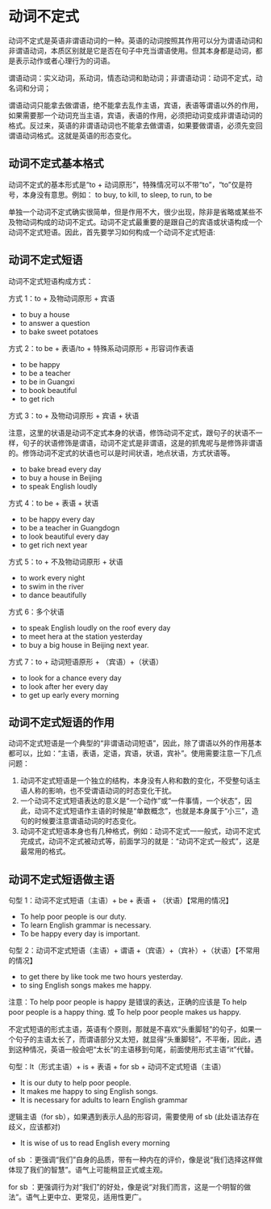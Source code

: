 # 动词不定式

动词不定式是英语非谓语动词的一种。英语的动词按照其作用可以分为谓语动词和非谓语动词，本质区别就是它是否在句子中充当谓语使用。但其本身都是动词，都是表示动作或者心理行为的词语。

谓语动词：实义动词，系动词，情态动词和助动词；非谓语动词：动词不定式，动名词和分词；

谓语动词只能拿去做谓语，绝不能拿去乱作主语，宾语，表语等谓语以外的作用，如果需要那一个动词充当主语，宾语，表语的作用，必须把动词变成非谓语动词的格式。反过来，英语的非谓语动词也不能拿去做谓语，如果要做谓语，必须先变回谓语动词格式。这就是英语的形态变化。

## 动词不定式基本格式

动词不定式的基本形式是“to + 动词原形”，特殊情况可以不带“to”，“to”仅是符号，本身没有意思。例如：
to buy, to kill, to sleep, to run, to be

单独一个动词不定式确实很简单，但是作用不大，很少出现，除非是省略或某些不及物动词构成的动词不定式。动词不定式最重要的是跟自己的宾语或状语构成一个动词不定式短语。因此，首先要学习如何构成一个动词不定式短语:

## 动词不定式短语

动词不定式短语构成方式：

方式 1：to + 及物动词原形 + 宾语

- to buy a house
- to answer a question
- to bake sweet potatoes

方式 2：to be + 表语/to + 特殊系动词原形 + 形容词作表语

- to be happy
- to be a teacher
- to be in Guangxi
- to book beautiful
- to get rich

方式 3：to + 及物动词原形 + 宾语 + 状语

注意，这里的状语是动词不定式本身的状语，修饰动词不定式，跟句子的状语不一样，句子的状语修饰是谓语，动词不定式是非谓语，这是的抓鬼呢与是修饰非谓语的。修饰动词不定式的状语也可以是时间状语，地点状语，方式状语等。

- to bake bread every day
- to buy a house in Beijing
- to speak English loudly

方式 4：to be + 表语 + 状语

- to be happy every day
- to be a teacher in Guangdogn
- to look beautiful every day
- to get rich next year

方式 5：to + 不及物动词原形 + 状语

- to work every night
- to swim in the river
- to dance beautifully

方式 6：多个状语

- to speak English loudly on the roof every day
- to meet hera at the station yesterday
- to buy a big house in Beijing next year.

方式 7：to + 动词短语原形 + （宾语）+（状语）

- to look for a chance every day
- to look after her every day
- to get up early every morning

## 动词不定式短语的作用

动词不定式短语是一个典型的“非谓语动词短语”，因此，除了谓语以外的作用基本都可以，比如：“主语，表语，定语，宾语，状语，宾补”。使用需要注意一下几点问题：

1. 动词不定式短语是一个独立的结构，本身没有人称和数的变化，不受整句话主语人称的影响，也不受谓语动词的时态变化干扰。
2. 一个动词不定式短语表达的意义是“一个动作”或“一件事情，一个状态”，因此，动词不定式短语作主语的时候是“单数概念”，也就是本身属于“小三”，造句的时候要注意谓语动词的时态变化。
3. 动词不定式短语本身也有几种格式，例如：动词不定式一一般式，动词不定式完成式，动词不定式被动式等，前面学习的就是：“动词不定式一般式”，这是最常用的格式。

## 动词不定式短语做主语

句型 1：动词不定式短语（主语）+ be + 表语 + （状语）【常用的情况】

- To help poor people is our duty.
- To learn English grammar is necessary.
- To be happy every day is important.

句型 2：动词不定式短语（主语）+ 谓语 +（宾语）+（宾补）+（状语）【不常用的情况】

- to get there by like took me two hours yesterday.
- to sing English songs makes me happy.

注意：To help poor people is happy 是错误的表达，正确的应该是 To help poor people is a happy thing. 或 To help poor people makes us happy.

不定式短语的形式主语，英语有个原则，那就是不喜欢“头重脚轻”的句子，如果一个句子的主语太长了，而谓语部分又太短，就显得“头重脚轻”，不平衡，因此，遇到这种情况，英语一般会吧“太长”的主语移到句尾，前面使用形式主语“it”代替。

句型：It（形式主语）+ is + 表语 + for sb + 动词不定式短语（主语）

- It is our duty to help poor people.
- It makes me happy to sing English songs.
- It is necessary for adults to learn English grammar

逻辑主语（for sb），如果遇到表示人品的形容词，需要使用 of sb (此处语法存在歧义，应该都对)

- It is wise of us to read English every morning

of sb ：更强调“我们”自身的品质，带有一种内在的评价，像是说“我们选择这样做体现了我们的智慧”。语气上可能稍显正式或主观。

for sb ：更强调行为对“我们”的好处，像是说“对我们而言，这是一个明智的做法”。语气上更中立、更常见，适用性更广。
